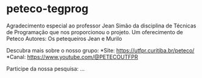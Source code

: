# peteco-tegprog
Agradecimento especial ao professor Jean Simão da disciplina de Técnicas de Programação que nos proporcionou o projeto.
Um oferecimento de Peteco
Autores: Os petequeiros Jean e Murilo

Descubra mais sobre o nosso grupo:
*Site: https://utfpr.curitiba.br/peteco/
*Canal: https://www.youtube.com/@PETECOUTFPR

Participe da nossa pesquisa:
...